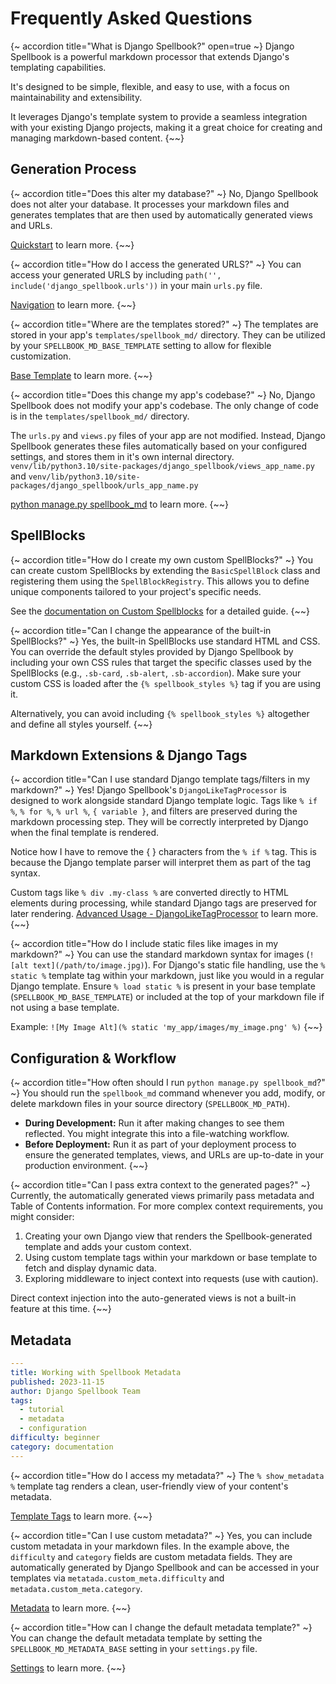# Frequently Asked Questions

{~ accordion title="What is Django Spellbook?" open=true ~}
Django Spellbook is a powerful markdown processor that extends Django's templating capabilities.

It's designed to be simple, flexible, and easy to use, with a focus on maintainability and extensibility.

It leverages Django's template system to provide a seamless integration with your existing Django projects, making it a great choice for creating and managing markdown-based content.
{~~}

## Generation Process

{~ accordion title="Does this alter my database?" ~}
No, Django Spellbook does not alter your database. It processes your markdown files and generates templates that are then used by automatically generated views and URLs.

[Quickstart](/docs/Markdown/quick-start) to learn more.
{~~}

{~ accordion title="How do I access the generated URLS?" ~}
You can access your generated URLS by including `path('', include('django_spellbook.urls'))` in your main `urls.py` file.

[Navigation](/docs/Markdown/navigation) to learn more.
{~~}

{~ accordion title="Where are the templates stored?" ~}
The templates are stored in your app's `templates/spellbook_md/` directory. They can be utilized by your `SPELLBOOK_MD_BASE_TEMPLATE` setting to allow for flexible customization.

[Base Template](/docs/Markdown/base-template) to learn more.
{~~}

{~ accordion title="Does this change my app's codebase?" ~}
No, Django Spellbook does not modify your app's codebase. The only change of code is in the `templates/spellbook_md/` directory.

The `urls.py` and `views.py` files of your app are not modified. Instead, Django Spellbook generates these files automatically based on your configured settings, and stores them in it's own internal directory. `venv/lib/python3.10/site-packages/django_spellbook/views_app_name.py` and `venv/lib/python3.10/site-packages/django_spellbook/urls_app_name.py`

[python manage.py spellbook_md](/docs/Commands/spellbook_md) to learn more.
{~~}

## SpellBlocks

{~ accordion title="How do I create my own custom SpellBlocks?" ~}
You can create custom SpellBlocks by extending the `BasicSpellBlock` class and registering them using the `SpellBlockRegistry`. This allows you to define unique components tailored to your project's specific needs.

See the [documentation on Custom Spellblocks](https://django-spellbook.org/docs/Markdown/spellblocks#creating-custom-spellblocks) for a detailed guide.
{~~}

{~ accordion title="Can I change the appearance of the built-in SpellBlocks?" ~}
Yes, the built-in SpellBlocks use standard HTML and CSS. You can override the default styles provided by Django Spellbook by including your own CSS rules that target the specific classes used by the SpellBlocks (e.g., `.sb-card`, `.sb-alert`, `.sb-accordion`). Make sure your custom CSS is loaded after the `{% spellbook_styles %}` tag if you are using it.

Alternatively, you can avoid including `{% spellbook_styles %}` altogether and define all styles yourself.
{~~}

## Markdown Extensions & Django Tags

{~ accordion title="Can I use standard Django template tags/filters in my markdown?" ~}
Yes! Django Spellbook's `DjangoLikeTagProcessor` is designed to work alongside standard Django template logic. Tags like `% if %`, `% for %`, `% url %`, `{ variable }`, and filters are preserved during the markdown processing step. They will be correctly interpreted by Django when the final template is rendered.

Notice how I have to remove the { } characters from the `% if %` tag. This is because the Django template parser will interpret them as part of the tag syntax.

Custom tags like `% div .my-class %` are converted directly to HTML elements during processing, while standard Django tags are preserved for later rendering.
[Advanced Usage - DjangoLikeTagProcessor](/docs/Markdown/Advanced/djangoliketagprocessor) to learn more.
{~~}

{~ accordion title="How do I include static files like images in my markdown?" ~}
You can use the standard markdown syntax for images (`![alt text](/path/to/image.jpg)`). For Django's static file handling, use the `% static %` template tag within your markdown, just like you would in a regular Django template. Ensure `% load static %` is present in your base template (`SPELLBOOK_MD_BASE_TEMPLATE`) or included at the top of your markdown file if not using a base template.

Example:
`![My Image Alt](% static 'my_app/images/my_image.png' %)`
{~~}

## Configuration & Workflow

{~ accordion title="How often should I run `python manage.py spellbook_md`?" ~}
You should run the `spellbook_md` command whenever you add, modify, or delete markdown files in your source directory (`SPELLBOOK_MD_PATH`).

* **During Development:** Run it after making changes to see them reflected. You might integrate this into a file-watching workflow.
* **Before Deployment:** Run it as part of your deployment process to ensure the generated templates, views, and URLs are up-to-date in your production environment.
{~~}

{~ accordion title="Can I pass extra context to the generated pages?" ~}
Currently, the automatically generated views primarily pass metadata and Table of Contents information. For more complex context requirements, you might consider:

1.  Creating your own Django view that renders the Spellbook-generated template and adds your custom context.
2.  Using custom template tags within your markdown or base template to fetch and display dynamic data.
3.  Exploring middleware to inject context into requests (use with caution).

Direct context injection into the auto-generated views is not a built-in feature at this time.
{~~}

## Metadata

```yaml
---
title: Working with Spellbook Metadata
published: 2023-11-15
author: Django Spellbook Team
tags:
  - tutorial
  - metadata
  - configuration
difficulty: beginner
category: documentation
---
```

{~ accordion title="How do I access my metadata?" ~}
The `% show_metadata %` template tag renders a clean, user-friendly view of your content's metadata. 

[Template Tags](/docs/template-tags) to learn more.
{~~}

{~ accordion title="Can I use custom metadata?" ~}
Yes, you can include custom metadata in your markdown files. In the example above, the `difficulty` and `category` fields are custom metadata fields. They are automatically generated by Django Spellbook and can be accessed in your templates via `metatada.custom_meta.difficulty` and `metadata.custom_meta.category`.

[Metadata](/docs/markdown/metadata) to learn more.
{~~}

{~ accordion title="How can I change the default metadata template?" ~}
You can change the default metadata template by setting the `SPELLBOOK_MD_METADATA_BASE` setting in your `settings.py` file.

[Settings](/docs/settings) to learn more.
{~~}